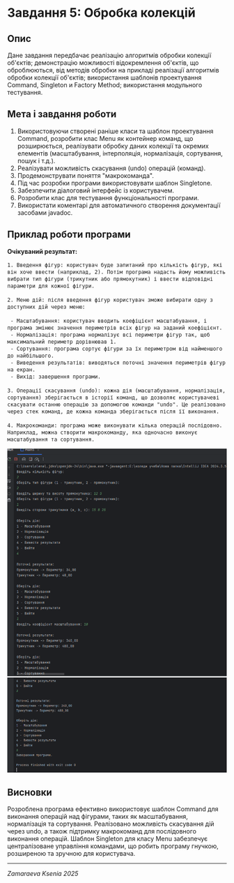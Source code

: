 # Завдання 5: Обробка колекцій

## Опис
Дане завдання передбачає реалізацію алгоритмів обробки колекції об'єктів; демонстрацію можливості відокремлення об'єктів, що оброблюються, від методів обробки на прикладі реалізації алгоритмів обробки колекції об'єктів; використання шаблонів проектування Command, Singleton и Factory Method; використання модульного тестування.

## Мета і завдання роботи

1. Використовуючи створені раніше класи та шаблон проектування Command, розробити клас Menu як контейнер команд, що розширюється, реалізувати обробку даних колекції та окремих елементів (масштабування, інтерполяція, нормалізація, сортування, пошук і т.д.).
2. Реалізувати можливість скасування (undo) операцій (команд).
3. Продемонструвати поняття "макрокоманда".
4. Під час розробки програми використовувати шаблон Singletone.
5. Забезпечити діалоговий інтерфейс із користувачем.
6. Розробити клас для тестування функціональності програми.
7. Використати коментарі для автоматичного створення документації засобами javadoc.

## Приклад роботи програми

**Очікуваний результат:**
```
1. Введення фігур: користувач буде запитаний про кількість фігур, які він хоче ввести (наприклад, 2). Потім програма надасть йому можливість вибрати тип фігури (трикутник або прямокутник) і ввести відповідні параметри для кожної фігури.

2. Меню дій: після введення фігур користувач зможе вибирати одну з доступних дій через меню:

 - Масштабування: користувач вводить коефіцієнт масштабування, і програма змінює значення периметрів всіх фігур на заданий коефіцієнт.
 - Нормалізація: програма нормалізує всі периметри фігур так, щоб максимальний периметр дорівнював 1.
 - Сортування: програма сортує фігури за їх периметром від найменшого до найбільшого.
 - Виведення результатів: виводяться поточні значення периметрів фігур на екран.
 - Вихід: завершення програми.

3. Операції скасування (undo): кожна дія (масштабування, нормалізація, сортування) зберігається в історії команд, що дозволяє користувачеві скасувати останню операцію за допомогою команди "undo". Це реалізовано через стек команд, де кожна команда зберігається після її виконання.

4. Макрокоманди: програма може виконувати кілька операцій послідовно. Наприклад, можна створити макрокоманду, яка одночасно виконує масштабування та сортування.
```
![Знімок екрана 2025-03-28 190248.png](../image/%D0%97%D0%BD%D1%96%D0%BC%D0%BE%D0%BA%20%D0%B5%D0%BA%D1%80%D0%B0%D0%BD%D0%B0%202025-03-28%20190248.png)
![Знімок екрана 2025-03-28 190336.png](../image/%D0%97%D0%BD%D1%96%D0%BC%D0%BE%D0%BA%20%D0%B5%D0%BA%D1%80%D0%B0%D0%BD%D0%B0%202025-03-28%20190336.png)

## Висновки

Розроблена програма ефективно використовує шаблон Command для виконання операцій над фігурами, таких як масштабування, нормалізація та сортування. Реалізовано можливість скасування дій через undo, а також підтримку макрокоманд для послідовного виконання операцій. Шаблон Singleton для класу Menu забезпечує централізоване управління командами, що робить програму гнучкою, розширеною та зручною для користувача.

---

*Zamaraeva Ksenia 2025*